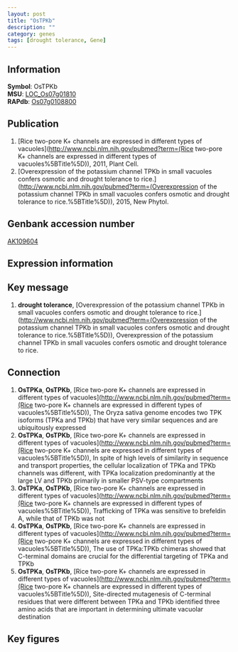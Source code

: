 ```yaml
---
layout: post
title: "OsTPKb"
description: ""
category: genes
tags: [drought tolerance, Gene]
---
```


## Information
__Symbol__: OsTPKb  
__MSU__: [LOC_Os07g01810](http://rice.plantbiology.msu.edu/cgi-bin/ORF_infopage.cgi?orf=LOC_Os07g01810)  
__RAPdb__: [Os07g0108800](http://rapdb.dna.affrc.go.jp/viewer/gbrowse_details/irgsp1?name=Os07g0108800)  

## Publication
1. [Rice two-pore K+ channels are expressed in different types of vacuoles](http://www.ncbi.nlm.nih.gov/pubmed?term=(Rice two-pore K+ channels are expressed in different types of vacuoles%5BTitle%5D)), 2011, Plant Cell.
2. [Overexpression of the potassium channel TPKb in small vacuoles confers osmotic and drought tolerance to rice.](http://www.ncbi.nlm.nih.gov/pubmed?term=(Overexpression of the potassium channel TPKb in small vacuoles confers osmotic and drought tolerance to rice.%5BTitle%5D)), 2015, New Phytol.

## Genbank accession number
[AK109604](http://www.ncbi.nlm.nih.gov/nuccore/AK109604)

## Expression information

## Key message
1. __drought tolerance__, [Overexpression of the potassium channel TPKb in small vacuoles confers osmotic and drought tolerance to rice.](http://www.ncbi.nlm.nih.gov/pubmed?term=(Overexpression of the potassium channel TPKb in small vacuoles confers osmotic and drought tolerance to rice.%5BTitle%5D)), Overexpression of the potassium channel TPKb in small vacuoles confers osmotic and drought tolerance to rice.

## Connection
1. __OsTPKa__, __OsTPKb__, [Rice two-pore K+ channels are expressed in different types of vacuoles](http://www.ncbi.nlm.nih.gov/pubmed?term=(Rice two-pore K+ channels are expressed in different types of vacuoles%5BTitle%5D)),  The Oryza sativa genome encodes two TPK isoforms (TPKa and TPKb) that have very similar sequences and are ubiquitously expressed
2. __OsTPKa__, __OsTPKb__, [Rice two-pore K+ channels are expressed in different types of vacuoles](http://www.ncbi.nlm.nih.gov/pubmed?term=(Rice two-pore K+ channels are expressed in different types of vacuoles%5BTitle%5D)),  In spite of high levels of similarity in sequence and transport properties, the cellular localization of TPKa and TPKb channels was different, with TPKa localization predominantly at the large LV and TPKb primarily in smaller PSV-type compartments
3. __OsTPKa__, __OsTPKb__, [Rice two-pore K+ channels are expressed in different types of vacuoles](http://www.ncbi.nlm.nih.gov/pubmed?term=(Rice two-pore K+ channels are expressed in different types of vacuoles%5BTitle%5D)),  Trafficking of TPKa was sensitive to brefeldin A, while that of TPKb was not
4. __OsTPKa__, __OsTPKb__, [Rice two-pore K+ channels are expressed in different types of vacuoles](http://www.ncbi.nlm.nih.gov/pubmed?term=(Rice two-pore K+ channels are expressed in different types of vacuoles%5BTitle%5D)),  The use of TPKa:TPKb chimeras showed that C-terminal domains are crucial for the differential targeting of TPKa and TPKb
5. __OsTPKa__, __OsTPKb__, [Rice two-pore K+ channels are expressed in different types of vacuoles](http://www.ncbi.nlm.nih.gov/pubmed?term=(Rice two-pore K+ channels are expressed in different types of vacuoles%5BTitle%5D)),  Site-directed mutagenesis of C-terminal residues that were different between TPKa and TPKb identified three amino acids that are important in determining ultimate vacuolar destination

## Key figures


